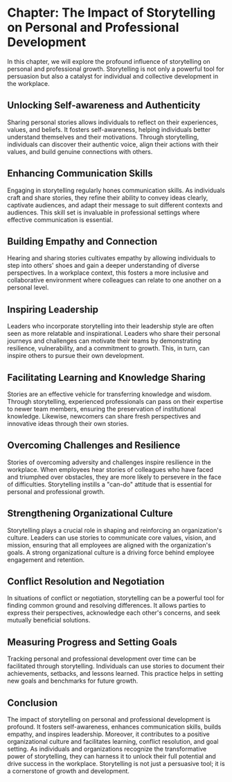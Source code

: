 Chapter: The Impact of Storytelling on Personal and Professional Development
============================================================================

In this chapter, we will explore the profound influence of storytelling on personal and professional growth. Storytelling is not only a powerful tool for persuasion but also a catalyst for individual and collective development in the workplace.

**Unlocking Self-awareness and Authenticity**
---------------------------------------------

Sharing personal stories allows individuals to reflect on their experiences, values, and beliefs. It fosters self-awareness, helping individuals better understand themselves and their motivations. Through storytelling, individuals can discover their authentic voice, align their actions with their values, and build genuine connections with others.

**Enhancing Communication Skills**
----------------------------------

Engaging in storytelling regularly hones communication skills. As individuals craft and share stories, they refine their ability to convey ideas clearly, captivate audiences, and adapt their message to suit different contexts and audiences. This skill set is invaluable in professional settings where effective communication is essential.

**Building Empathy and Connection**
-----------------------------------

Hearing and sharing stories cultivates empathy by allowing individuals to step into others' shoes and gain a deeper understanding of diverse perspectives. In a workplace context, this fosters a more inclusive and collaborative environment where colleagues can relate to one another on a personal level.

**Inspiring Leadership**
------------------------

Leaders who incorporate storytelling into their leadership style are often seen as more relatable and inspirational. Leaders who share their personal journeys and challenges can motivate their teams by demonstrating resilience, vulnerability, and a commitment to growth. This, in turn, can inspire others to pursue their own development.

**Facilitating Learning and Knowledge Sharing**
-----------------------------------------------

Stories are an effective vehicle for transferring knowledge and wisdom. Through storytelling, experienced professionals can pass on their expertise to newer team members, ensuring the preservation of institutional knowledge. Likewise, newcomers can share fresh perspectives and innovative ideas through their own stories.

**Overcoming Challenges and Resilience**
----------------------------------------

Stories of overcoming adversity and challenges inspire resilience in the workplace. When employees hear stories of colleagues who have faced and triumphed over obstacles, they are more likely to persevere in the face of difficulties. Storytelling instills a "can-do" attitude that is essential for personal and professional growth.

**Strengthening Organizational Culture**
----------------------------------------

Storytelling plays a crucial role in shaping and reinforcing an organization's culture. Leaders can use stories to communicate core values, vision, and mission, ensuring that all employees are aligned with the organization's goals. A strong organizational culture is a driving force behind employee engagement and retention.

**Conflict Resolution and Negotiation**
---------------------------------------

In situations of conflict or negotiation, storytelling can be a powerful tool for finding common ground and resolving differences. It allows parties to express their perspectives, acknowledge each other's concerns, and seek mutually beneficial solutions.

**Measuring Progress and Setting Goals**
----------------------------------------

Tracking personal and professional development over time can be facilitated through storytelling. Individuals can use stories to document their achievements, setbacks, and lessons learned. This practice helps in setting new goals and benchmarks for future growth.

**Conclusion**
--------------

The impact of storytelling on personal and professional development is profound. It fosters self-awareness, enhances communication skills, builds empathy, and inspires leadership. Moreover, it contributes to a positive organizational culture and facilitates learning, conflict resolution, and goal setting. As individuals and organizations recognize the transformative power of storytelling, they can harness it to unlock their full potential and drive success in the workplace. Storytelling is not just a persuasive tool; it is a cornerstone of growth and development.
